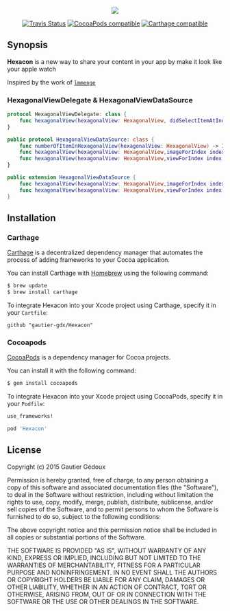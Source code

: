 
<p align="center">
<img src="https://cloud.githubusercontent.com/assets/6576319/13548379/48dc3ff0-e2ef-11e5-8ea8-89d12c479efd.png" />
</p>

<p align="center">
<a href="https://travis-ci.org/gautier-gdx/hexacon"><img alt="Travis Status" src="https://img.shields.io/gautier-gdx/hexacon.svg"/></a>
<a href="https://img.shields.io/cocoapods/v/Hexacon.svg"><img alt="CocoaPods compatible" src="https://img.shields.io/cocoapods/v/Hexacon.svg"/></a>
<a href="https://github.com/Carthage/Carthage"><img alt="Carthage compatible" src="https://img.shields.io/badge/Carthage-compatible-4BC51D.svg?style=flat"/></a>
</p>


## Synopsis

**Hexacon** is a new way to share your content in your app by make it look like your apple watch

Inspired by the work of [`lmmenge`](https://github.com/lmmenge/WatchSpringboard-Prototype)

### HexagonalViewDelegate & HexagonalViewDataSource

``` swift
protocol HexagonalViewDelegate: class {
    func hexagonalView(hexagonalView: HexagonalView, didSelectItemAtIndex index: Int)
}

public protocol HexagonalViewDataSource: class {
    func numberOfItemInHexagonalView(hexagonalView: HexagonalView) -> Int
    func hexagonalView(hexagonalView: HexagonalView,imageForIndex index: Int) -> UIImage?
    func hexagonalView(hexagonalView: HexagonalView,viewForIndex index: Int) -> UIView?
}

public extension HexagonalViewDataSource {
    func hexagonalView(hexagonalView: HexagonalView,imageForIndex index: Int) -> UIImage? { return nil }
    func hexagonalView(hexagonalView: HexagonalView,viewForIndex index: Int) -> UIView? { return nil }
}

```

## Installation

### Carthage

[Carthage](https://github.com/Carthage/Carthage) is a decentralized dependency manager that automates the process of adding frameworks to your Cocoa application.

You can install Carthage with [Homebrew](http://brew.sh/) using the following command:

```bash
$ brew update
$ brew install carthage
```

To integrate Hexacon into your Xcode project using Carthage, specify it in your `Cartfile`:

```ogdl
github "gautier-gdx/Hexacon"
```

### Cocoapods

[CocoaPods](http://cocoapods.org) is a dependency manager for Cocoa projects.

You can install it with the following command:

```bash
$ gem install cocoapods
```

To integrate Hexacon into your Xcode project using CocoaPods, specify it in your `Podfile`:

```ruby
use_frameworks!

pod 'Hexacon'
```


## License

Copyright (c) 2015 Gautier Gédoux

Permission is hereby granted, free of charge, to any person obtaining a copy
of this software and associated documentation files (the "Software"), to deal
in the Software without restriction, including without limitation the rights
to use, copy, modify, merge, publish, distribute, sublicense, and/or sell
copies of the Software, and to permit persons to whom the Software is
furnished to do so, subject to the following conditions:

The above copyright notice and this permission notice shall be included in all
copies or substantial portions of the Software.

THE SOFTWARE IS PROVIDED "AS IS", WITHOUT WARRANTY OF ANY KIND, EXPRESS OR
IMPLIED, INCLUDING BUT NOT LIMITED TO THE WARRANTIES OF MERCHANTABILITY,
FITNESS FOR A PARTICULAR PURPOSE AND NONINFRINGEMENT. IN NO EVENT SHALL THE
AUTHORS OR COPYRIGHT HOLDERS BE LIABLE FOR ANY CLAIM, DAMAGES OR OTHER
LIABILITY, WHETHER IN AN ACTION OF CONTRACT, TORT OR OTHERWISE, ARISING FROM,
OUT OF OR IN CONNECTION WITH THE SOFTWARE OR THE USE OR OTHER DEALINGS IN THE
SOFTWARE.
